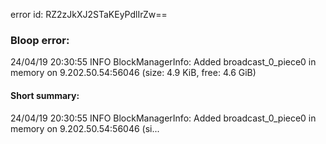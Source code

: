 error id: RZ2zJkXJ2STaKEyPdlIrZw==
### Bloop error:

24/04/19 20:30:55 INFO BlockManagerInfo: Added broadcast_0_piece0 in memory on 9.202.50.54:56046 (size: 4.9 KiB, free: 4.6 GiB)
#### Short summary: 

24/04/19 20:30:55 INFO BlockManagerInfo: Added broadcast_0_piece0 in memory on 9.202.50.54:56046 (si...